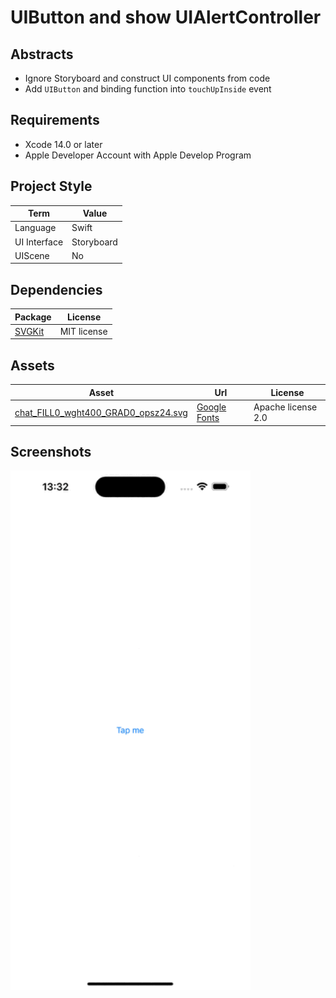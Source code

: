 # UIButton and show UIAlertController

## Abstracts

* Ignore Storyboard and construct UI components from code
* Add `UIButton` and binding function into `touchUpInside` event

## Requirements

* Xcode 14.0 or later
* Apple Developer Account with Apple Develop Program

## Project Style

|Term|Value|
|---|---|
|Language|Swift|
|UI Interface|Storyboard|
|UIScene|No|

## Dependencies

|Package|License|
|---|---|
|[SVGKit](https://github.com/SVGKit/SVGKit)|MIT license|

## Assets

|Asset|Url|License|
|---|---|---|
|[chat_FILL0_wght400_GRAD0_opsz24.svg](.//Demo/Assets/chat_FILL0_wght400_GRAD0_opsz24.svg)|[Google Fonts](ttps://fonts.google.com/icons)|Apache license 2.0|

## Screenshots

<img src="./images/app.gif" width="384" />